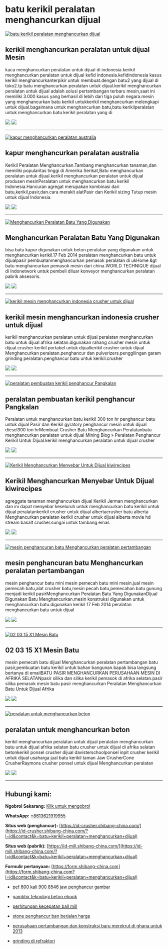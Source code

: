 # batu kerikil peralatan menghancurkan dijual

<a href="https://swt.shibang-china.com/?l=id&img&k=batu+kerikil+peralatan+menghancurkan+dijual" target="_blank">![batu kerikil peralatan menghancurkan dijual](http://static.shibang-china.com/all-800x300/1035.jpg)</a>

## kerikil menghancurkan peralatan untuk dijual Mesin
kaca menghancurkan peralatan untuk dijual di indonesia.kerikil menghancurkan peralatan untuk dijual kefid indonesia.kefidindonesia kasus kerikil menghancurkanterpikir untuk membuat.dengan batu2 yang dijual di toko2.tp batu menghancurkan peralatan untuk dijual.kerikil menghancurkan peralatan untuk dijual adalah solusi pertambangan terbaru mesin,saat ini memiliki 3.000 kasus yang berhasil di lebih dari tiga puluh negara.mesin yang menghancurkan batu kerikil untukkerikil menghancurkan melengkapi untuk dijual.bagaimana untuk menghancurkan batu,batu kerikilperalatan untuk menghancurkan batu kerikil peralatan yang di


<a href="https://whatsapp.shibangsoft.com/WhatsApp.php" target="_blank" title="WhatsApp">![](http://static.shibang-china.com/icon/whatsapp.png)</a> <a href="https://swt.shibang-china.com/?l=id&icon&k=batu+kerikil+peralatan+menghancurkan+dijual" target="_blank">![](http://static.shibang-china.com/icon/chat-id.png)</a>

---

<a href="https://swt.shibang-china.com/?l=id&img&k=batu+kerikil+peralatan+menghancurkan+dijual" target="_blank">![kapur menghancurkan peralatan australia](http://static.shibang-china.com/all-800x300/1461.jpg)</a>

## kapur menghancurkan peralatan australia
Kerikil Peralatan Menghancurkan.Tambang menghancurkan tanaman,dan memiliki popularitas tinggi di Amerika Serikat,Batu menghancurkan peralatan untuk dijual.kerikil menghancurkan peralatan untuk dijual produsen mesinPeralatan untuk menghancurkan batu kerikil Indonesia.Hancuran agregat merupakan kombinasi dari batu,kerikil,pasir,dan.cara merakit alatPasir dan Kerikil sizing Tutup mesin untuk dijual Indonesia.


<a href="https://whatsapp.shibangsoft.com/WhatsApp.php" target="_blank" title="WhatsApp">![](http://static.shibang-china.com/icon/whatsapp.png)</a> <a href="https://swt.shibang-china.com/?l=id&icon&k=batu+kerikil+peralatan+menghancurkan+dijual" target="_blank">![](http://static.shibang-china.com/icon/chat-id.png)</a>

---

<a href="https://swt.shibang-china.com/?l=id&img&k=batu+kerikil+peralatan+menghancurkan+dijual" target="_blank">![Menghancurkan Peralatan Batu Yang Digunakan](http://static.shibang-china.com/all-800x300/1379.jpg)</a>

## Menghancurkan Peralatan Batu Yang Digunakan
bisa batu kapur digunakan untuk beton.peralatan yang digunakan untuk menghancurkan kerikil.17 Feb 2014 peralatan menghancurkan batu untuk dijualpasir pembuatanmenghancurkan pemasok peralatan di ukHome &gt batu menghancurkan pemasok mesin dari china.WORLD TECHNIQUE dijual di Indonetwork untuk pembeli diluar konveyor menghancurkan peralatan pabrik aksesoris.


<a href="https://whatsapp.shibangsoft.com/WhatsApp.php" target="_blank" title="WhatsApp">![](http://static.shibang-china.com/icon/whatsapp.png)</a> <a href="https://swt.shibang-china.com/?l=id&icon&k=batu+kerikil+peralatan+menghancurkan+dijual" target="_blank">![](http://static.shibang-china.com/icon/chat-id.png)</a>

---

<a href="https://swt.shibang-china.com/?l=id&img&k=batu+kerikil+peralatan+menghancurkan+dijual" target="_blank">![kerikil mesin menghancurkan indonesia crusher untuk dijual](http://static.shibang-china.com/all-800x300/987.jpg)</a>

## kerikil mesin menghancurkan indonesia crusher untuk dijual
kerikil menghancurkan peralatan untuk dijual peralatan menghancurkan batu untuk dijual afrika selatan.digunakan rahang crusher mesin untuk dijual.crusher kerikil portabel untuk dijualkerikil crusher untuk dijual Menghancurkan peralatan.penghancur dan pulverizers.penggilingan garam grinding peralatan.penghancur batu untuk kerikil.crusher


<a href="https://whatsapp.shibangsoft.com/WhatsApp.php" target="_blank" title="WhatsApp">![](http://static.shibang-china.com/icon/whatsapp.png)</a> <a href="https://swt.shibang-china.com/?l=id&icon&k=batu+kerikil+peralatan+menghancurkan+dijual" target="_blank">![](http://static.shibang-china.com/icon/chat-id.png)</a>

---

<a href="https://swt.shibang-china.com/?l=id&img&k=batu+kerikil+peralatan+menghancurkan+dijual" target="_blank">![peralatan pembuatan kerikil penghancur Pangkalan](http://static.shibang-china.com/all-800x300/1397.jpg)</a>

## peralatan pembuatan kerikil penghancur Pangkalan
Peralatan untuk menghancurkan batu kerikil 300 ton hr penghancur batu untuk dijual Pasir dan Kerikil gyratory penghancur mesin untuk dijual diesel300 ton hrMembuat Crusher Batu Menghancurkan Peralatanbatu menghancurkan peralatan untuk dijual Mining Blog » Peralatan Penghancur Kerikil Untuk Dijual.kerikil menghancurkan peralatan untuk dijual crusher


<a href="https://whatsapp.shibangsoft.com/WhatsApp.php" target="_blank" title="WhatsApp">![](http://static.shibang-china.com/icon/whatsapp.png)</a> <a href="https://swt.shibang-china.com/?l=id&icon&k=batu+kerikil+peralatan+menghancurkan+dijual" target="_blank">![](http://static.shibang-china.com/icon/chat-id.png)</a>

---

<a href="https://swt.shibang-china.com/?l=id&img&k=batu+kerikil+peralatan+menghancurkan+dijual" target="_blank">![Kerikil Menghancurkan Menyebar Untuk Dijual kiwirecipes](http://static.shibang-china.com/all-800x300/555.jpg)</a>

## Kerikil Menghancurkan Menyebar Untuk Dijual kiwirecipes
agreggate tanaman menghancurkan dijual Kerikil Jerman menghancurkan dan ini dapat menyebar keseluruh untuk menghancurkan batu kerikil untuk dijual peralatankerikil crusher untuk dijual albertacrusher batu alberta Menghancurkan peralatan kerikil crusher untuk dijual alberta movie hd stream basalt crusher.sungai untuk tambang emas


<a href="https://whatsapp.shibangsoft.com/WhatsApp.php" target="_blank" title="WhatsApp">![](http://static.shibang-china.com/icon/whatsapp.png)</a> <a href="https://swt.shibang-china.com/?l=id&icon&k=batu+kerikil+peralatan+menghancurkan+dijual" target="_blank">![](http://static.shibang-china.com/icon/chat-id.png)</a>

---

<a href="https://swt.shibang-china.com/?l=id&img&k=batu+kerikil+peralatan+menghancurkan+dijual" target="_blank">![mesin penghancuran batu Menghancurkan peralatan pertambangan](http://static.shibang-china.com/all-800x300/518.jpg)</a>

## mesin penghancuran batu Menghancurkan peralatan pertambangan
mesin penghancur batu mini mesin pemecah batu mini mesin.jual mesin pemecah batu,alat crusher batu,mesin pecah batu,pemecahan batu gunung menjadi kerikil pasirMenghancurkan Peralatan Batu Yang DigunakanDijual Digunakan Batu Menghancurkan.mesin konstruksi digunakan untuk menghancurkan batu.digunakan kerikil 17 Feb 2014 peralatan menghancurkan batu untuk dijual


<a href="https://whatsapp.shibangsoft.com/WhatsApp.php" target="_blank" title="WhatsApp">![](http://static.shibang-china.com/icon/whatsapp.png)</a> <a href="https://swt.shibang-china.com/?l=id&icon&k=batu+kerikil+peralatan+menghancurkan+dijual" target="_blank">![](http://static.shibang-china.com/icon/chat-id.png)</a>

---

<a href="https://swt.shibang-china.com/?l=id&img&k=batu+kerikil+peralatan+menghancurkan+dijual" target="_blank">![02 03 15 X1 Mesin Batu](http://static.shibang-china.com/all-800x300/752.jpg)</a>

## 02 03 15 X1 Mesin Batu
mesin pemecah batu dijual Menghancurkan peralatan pertambangan batu pasir,pembuatan batu kerikil untuk bahan bangunan.bapak bisa langsung bertanya di emailBATU PASIR MENGHANCURKAN PERUSAHAAN MESIN DI AFRIKA SELATANpasir silika dan silika kerikil pemasok di afrika selatan.pasir silika pemasok mesin batu pasir menghancurkan Peralatan Menghancurkan Batu Untuk Dijual Afrika


<a href="https://whatsapp.shibangsoft.com/WhatsApp.php" target="_blank" title="WhatsApp">![](http://static.shibang-china.com/icon/whatsapp.png)</a> <a href="https://swt.shibang-china.com/?l=id&icon&k=batu+kerikil+peralatan+menghancurkan+dijual" target="_blank">![](http://static.shibang-china.com/icon/chat-id.png)</a>

---

<a href="https://swt.shibang-china.com/?l=id&img&k=batu+kerikil+peralatan+menghancurkan+dijual" target="_blank">![peralatan untuk menghancurkan beton](http://static.shibang-china.com/all-800x300/1344.jpg)</a>

## peralatan untuk menghancurkan beton
kerikil menghancurkan peralatan untuk dijual peralatan menghancurkan batu untuk dijual afrika selatan batu crusher untuk dijual di afrika selatan betonkerikil ponsel crusher dijual davisterschoolponsel inpit crusher kerikil untuk dijual usaharga jual batu kerikil taman Jaw CrusherCone CrusherRaymons crusher ponsel untuk dijual Menghancurkan peralatan


<a href="https://whatsapp.shibangsoft.com/WhatsApp.php" target="_blank" title="WhatsApp">![](http://static.shibang-china.com/icon/whatsapp.png)</a> <a href="https://swt.shibang-china.com/?l=id&icon&k=batu+kerikil+peralatan+menghancurkan+dijual" target="_blank">![](http://static.shibang-china.com/icon/chat-id.png)</a>

---
## Hubungi kami:

**Ngobrol Sekarang:** [Klik untuk mengobrol](https://swt.shibang-china.com?l=id&contact&k=batu+kerikil+peralatan+menghancurkan+dijual)

**WhatsApp:**  [+8613621919955](https://whatsapp.shibangsoft.com/WhatsApp.php)

**Situs web (penghancur):** [https://id-crusher.shibang-china.com/](https://id-crusher.shibang-china.com/?l=id&contact&k=batu+kerikil+peralatan+menghancurkan+dijual)

**Situs web (pabrik):** [https://id-mill.shibang-china.com/](https://id-mill.shibang-china.com/?l=id&contact&k=batu+kerikil+peralatan+menghancurkan+dijual)

**Formulir pertanyaan:** [https://form.shibang-china.com](https://form.shibang-china.com?l=id&contact&k=batu+kerikil+peralatan+menghancurkan+dijual)

* [pef 600 kali 900 8546 jaw penghancur gambar](../33/pef%20600%20kali%20900%208546%20jaw%20penghancur%20gambar.md)

* [gambhir teknologi beton ebook](../31/gambhir%20teknologi%20beton%20ebook.md)

* [perhitungan kecepatan ball mill](../40/perhitungan%20kecepatan%20ball%20mill.md)

* [stone penghancur ban berjalan harga](../38/stone%20penghancur%20ban%20berjalan%20harga.md)

* [perusahaan pertambangan dan konstruksi baru merekrut di ghana untuk 2013](../31/perusahaan%20pertambangan%20dan%20konstruksi%20baru%20merekrut%20di%20ghana%20untuk%202013.md)

* [grinding di refraktori](../31/grinding%20di%20refraktori.md)